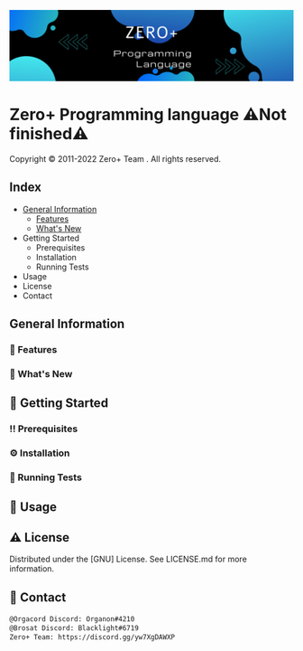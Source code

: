 ![Screenshot](screenshot.png)
# **Zero+ Programming language** ⚠️Not finished⚠️
Copyright © 2011-2022 Zero+ Team . All rights reserved.

## Index
- [General Information](#general-information)
  - [Features](#🎯-features)
  - [What's New](#star2-What's-new)
- Getting Started
  - Prerequisites
  - Installation
  - Running Tests
- Usage
- License
- Contact

## General Information

### 🎯 Features

### 🌟 What's New

## 🧰 Getting Started

### ‼️ Prerequisites

### ⚙️ Installation

### 🧪 Running Tests

## 👀 Usage

## ⚠️ License
Distributed under the [GNU] License. See LICENSE.md for more information.

## 🤝 Contact
```
@Orgacord Discord: Organon#4210
@Brosat Discord: Blacklight#6719
Zero+ Team: https://discord.gg/yw7XgDAWXP
```
